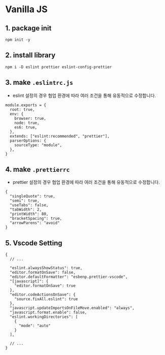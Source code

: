 # Vanilla JS

## 1. package init
```
npm init -y
```

## 2. install library
```
npm i -D eslint prettier eslint-config-prettier
```

## 3. make `.eslintrc.js`
- eslint 설정의 경우 협업 환경에 따라 여러 조건을 통해 유동적으로 수정합니다.

```
module.exports = {
  root: true,
  env: {
    browser: true,
    node: true,
    es6: true,
  },
  extends: ["eslint:recommended", "prettier"],
  parserOptions: {
    sourceType: "module",
  },
}

```

## 4. make `.prettierrc`
- prettier 설정의 경우 협업 환경에 따라 여러 조건을 통해 유동적으로 수정합니다.

```
{
  "singleQuote": true,
  "semi": true,
  "useTabs": false,
  "tabWidth": 2,
  "printWidth": 80,
  "bracketSpacing": true,
  "arrowParens": "avoid"
}
```

## 5. Vscode Setting
```
{
  // ...

  "eslint.alwaysShowStatus": true,
  "editor.formatOnSave": false,
  "editor.defaultFormatter": "esbenp.prettier-vscode",
  "[javascript]": {
    "editor.formatOnSave": true
  },
  "editor.codeActionsOnSave": {
    "source.fixAll.eslint": true
  },
  "javascript.updateImportsOnFileMove.enabled": "always",
  "javascript.format.enable": false,
  "eslint.workingDirectories": [
    {
      "mode": "auto"
    }
  ],

  // ...
}
```